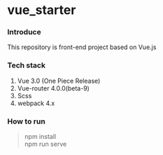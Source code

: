 # vue_starter

### Introduce
This repository is front-end project based on Vue.js 

### Tech stack
1. Vue 3.0 (One Piece Release)
2. Vue-router 4.0.0(beta-9)
3. Scss 
4. webpack 4.x

### How to run
> npm install<br>
> npm run serve
